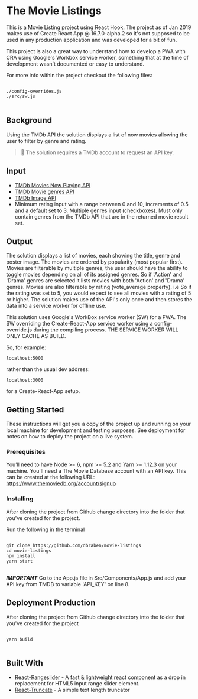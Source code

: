 # The Movie Listings
<p>This is a Movie Listing project using React Hook. The project as of Jan 2019 makes use of Create React App @ 16.7.0-alpha.2 so it's not supposed to be used in any production application and was developed for a bit of fun.</p>
<p>This project is also a great way to understand how to develop a PWA with CRA using Google's Workbox service worker, something that at the time of development wasn't documented or easy to understand.</p>
<p>For more info within the project checkout the following files:</p>
<pre>
<code>
./config-overrides.js
./src/sw.js
</code>
</pre>

<h2>Background</h2>
Using the TMDb API the solution displays a list of now movies allowing the user to filter by genre and rating.

<blockquote><g-emoji class="g-emoji" alias="hankey" fallback-src="https://github.githubassets.com/images/icons/emoji/unicode/1f4a9.png">💩</g-emoji> <strongNote:</strong>The solution requires a TMDb account to request an API key.</blockquote>

<h2>Input</h2>
<ul>
 <li><a href="https://developers.themoviedb.org/3/movies/get-now-playing" rel="nofollow">TMDb Movies Now Playing API</a></li>
 <li><a href="https://developers.themoviedb.org/3/genres/get-movie-list" rel="nofollow">TMDb Movie genres API</a></li>
 <li><a href="https://developers.themoviedb.org/3/getting-started/images" rel="nofollow">TMDb Image API</a></li>
 <li>Minimum rating input with a range between 0 and 10, increments of 0.5 and a default set to 3.
Multiple genres input (checkboxes). Must only contain genres from the TMDb API that are in the returned movie result set.</li>
</ul>
<h2>Output</h2>
The solution displays a list of movies, each showing the title, genre and poster image.
The movies are ordered by popularity (most popular first).
Movies are filterable by multiple genres, the user should have the ability to toggle movies depending on all of its assigned genres. So if 'Action' and 'Drama' genres are selected it lists movies with both 'Action' and 'Drama' genres.
Movies are also filterable by rating (vote_average property). i.e So if the rating was set to 5, you would expect to see all movies with a rating of 5 or higher.
The solution makes use of the API's only once and then stores the data into a service worker for offline use.

<p>This solution uses Google's WorkBox service worker (SW) for a PWA. The SW overriding the Create-React-App service worker using a config-override.js during the compiling process. THE SERVICE WORKER WILL ONLY CACHE AS BUILD.</p>

<p>So, for example:</p>
<p><code>localhost:5000</code></p>
rather than the usual dev address:
<p><code>localhost:3000</code></p> 
for a Create-React-App setup.

## Getting Started
These instructions will get you a copy of the project up and running on your local machine for development and testing purposes. See deployment for notes on how to deploy the project on a live system.

### Prerequisites
You’ll need to have Node >= 6, npm >= 5.2 and Yarn >= 1.12.3 on your machine.
You'll need a The Movie Database account with an API key. This can be created at the following URL:
https://www.themoviedb.org/account/signup

### Installing
After cloning the project from Github change directory into the folder that you've created for the project.

Run the following in the terminal
<pre>
<code>
git clone https://github.com/dbraben/movie-listings
cd movie-listings
npm install
yarn start
</code>
</pre>

***IMPORTANT***
Go to the App.js file in Src/Components/App.js and add your API key from TMDB to variable 'API_KEY' on line 8.

## Deployment Production
After cloning the project from Github change directory into the folder that you've created for the project

<pre>
<code>
yarn build
</code>
</pre>


## Built With

* [React-Rangeslider](https://www.npmjs.com/package/react-rangeslider) - A fast & lightweight react component as a drop in replacement for HTML5 input range slider element.
* [React-Truncate](https://www.npmjs.com/package/react-truncate) - A simple text length truncator

